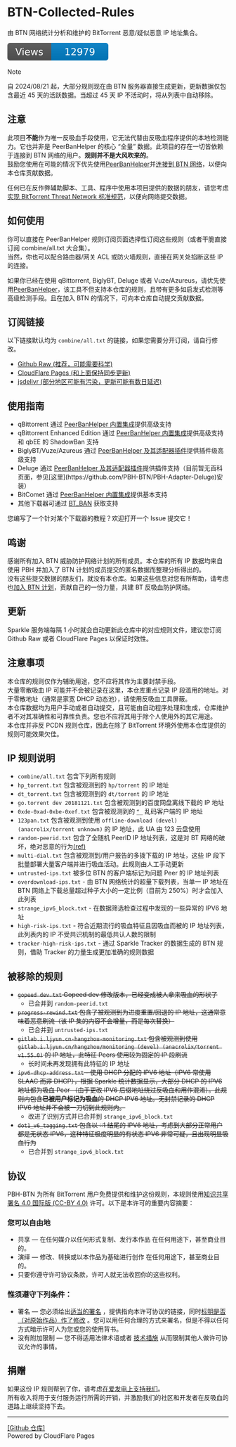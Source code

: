 # BTN-Collected-Rules

由 BTN 网络统计分析和维护的 BitTorrent 恶意/疑似恶意 IP 地址集合。

![page-views](https://raw.githubusercontent.com/PBH-BTN/views-counter/refs/heads/master/svg/792975044/badge.svg)

> [!NOTE]
> 自 2024/08/21 起，大部分规则现在由 BTN 服务器直接生成更新，更新数据仅包含最近 45 天的活跃数据。当超过 45 天 IP 不活动时，将从列表中自动移除。

## 注意

此项目**不能**作为唯一反吸血手段使用，它无法代替由反吸血程序提供的本地检测能力。它也并非是 PeerBanHelper 的核心 “全量” 数据。此项目的存在一切皆依赖于连接到 BTN 网络的用户。**规则并不是大风吹来的**。  
鼓励您使用在可能的情况下优先使用[PeerBanHelper](https://github.com/PBH-BTN/PeerBanHelper)并[连接到 BTN 网络](https://pbh-btn.github.io/pbh-docs/docs/btn/connect)，以便向本仓库贡献数据。  

任何已在反作弊辅助脚本、工具、程序中使用本项目提供的数据的朋友，请您考虑[实现 BitTorrent Threat Network 标准规范](https://github.com/PBH-BTN/BTN-Spec)，以便向网络提交数据。

## 如何使用

你可以直接在 PeerBanHelper 规则订阅页面选择性订阅这些规则（或者干脆直接订阅 combine/all.txt 大合集）。  
当然，你也可以配合路由器/网关 ACL 或防火墙规则，直接在网关处掐断这些 IP 的连接。  

如果你已经在使用 qBittorrent, BiglyBT, Deluge 或者 Vuze/Azureus，请优先使用[PeerBanHelper](https://github.com/PBH-BTN/PeerBanHelper)，该工具不但支持本仓库的规则，且带有更多如启发式检测等高级检测手段。且在加入 BTN 的情况下，可向本仓库自动提交贡献数据。  

## 订阅链接

以下链接默认均为 `combine/all.txt` 的链接，如果您需要分开订阅，请自行修改。

* [Github Raw (推荐，可能需要科学)](https://raw.githubusercontent.com/PBH-BTN/BTN-Collected-Rules/main/combine/all.txt)
* [CloudFlare Pages (和上面保持同步更新)](https://bcr.pbh-btn.ghorg.ghostchu-services.top/combine/all.txt)
* [jsdelivr (部分地区可能有污染，更新可能有数日延迟)](https://fastly.jsdelivr.net/gh/PBH-BTN/BTN-Collected-Rules@master/combine/all.txt)

## 使用指南

* qBittorrent 通过 [PeerBanHelper 内置集成](https://pbh-btn.github.io/pbh-docs/docs/downloader/qBittorrent)提供高级支持 
* qBittorrent Enhanced Edition 通过 [PeerBanHelper 内置集成](https://pbh-btn.github.io/pbh-docs/docs/downloader/qBittorrentEE)提供高级支持和 qbEE 的 ShadowBan 支持
* BiglyBT/Vuze/Azureus 通过 [PeerBanHelper 及其适配器插件](https://pbh-btn.github.io/pbh-docs/docs/downloader/BiglyBT)提供插件级高级支持
* Deluge 通过 [PeerBanHelper 及其适配器插件]([https://github.com/PBH-BTN/PeerBanHelper](https://pbh-btn.github.io/pbh-docs/docs/downloader/Deluge))提供插件支持（目前暂无百科页面，参见[这里](https://github.com/PBH-BTN/PBH-Adapter-Deluge)安装）
* BitComet 通过 [PeerBanHelper 内置集成](https://pbh-btn.github.io/pbh-docs/docs/downloader/BitComet)提供基本支持
* 其他下载器可通过 [BT_BAN](https://github.com/Oniicyan/BT_BAN) 获取支持

您编写了一个针对某个下载器的教程？欢迎打开一个 Issue 提交它！

## 鸣谢

感谢所有加入 BTN 威胁防护网络计划的所有成员。本仓库的所有 IP 数据均来自使用 PBH 并加入了 BTN 计划的成员提交的匿名数据而整理分析得出的。  
没有这些提交数据的朋友们，就没有本仓库。如果这些信息对您有所帮助，请考虑也[加入 BTN 计划](https://pbh-btn.github.io/pbh-docs/docs/btn/intro)，贡献自己的一份力量，共建 BT 反吸血防护网络。

## 更新

Sparkle 服务端每隔 1 小时就会自动更新此仓库中的对应规则文件，建议您订阅 Github Raw 或者 CloudFlare Pages 以保证时效性。

## 注意事项

本仓库的规则仅作为辅助用途，您不应将其作为主要封禁手段。  
大量零散吸血 IP 可能并不会被记录在这里，本仓库重点记录 IP 段滥用的地址。对于零散地址（通常是家宽 DHCP 动态池），请使用反吸血工具屏蔽。  
本仓库数据均为用户手动或者自动提交，且可能由自动程序处理和生成，仓库维护者不对其准确性和可靠性负责。您也不应将其用于除个人使用外的其它用途。  
本仓库并非反 PCDN 规则仓库，因此在除了 BitTorrent 环境外使用本仓库提供的规则可能效果欠佳。

## IP 规则说明

* `combine/all.txt` 包含下列所有规则
* `hp_torrent.txt` 包含被观测到的 `hp/torrent` 的 IP 地址
* `dt_torrent.txt` 包含被观测到的 `dt/torrent` 的 IP 地址
* `go.torrent dev 20181121.txt` 包含被观测到的百度网盘离线下载的 IP 地址
* `0xde-0xad-0xbe-0xef.txt` 包含被观测到的 `ޭ__` 乱码客户端的 IP 地址
* `123pan.txt` 包含被观测到使用 `offline-download (devel) (anacrolix/torrent unknown)` 的 IP 地址，此 UA 由 123 云盘使用
* `random-peerid.txt` 包含了全随机 PeerID IP 地址列表，这是对 BT 网络的破坏，绝对恶意的行为[(ref)](https://github.com/PBH-BTN/PeerBanHelper/issues/309)
* `multi-dial.txt` 包含被观测到/用户报告的多拨下载的 IP 地址，这些 IP 段下批量部署大量客户端并进行吸血活动。此规则由人工手动更新
* `untrusted-ips.txt` 被多位 BTN 的客户端标记为问题 Peer 的 IP 地址列表
* `overdownload-ips.txt` - 由 BTN 网络统计的超量下载列表，当单一 IP 地址在 BTN 网络上下载总量超过种子大小的一定比例（目前为 250%）时才会加入此列表
* `strange_ipv6_block.txt` - 在数据筛选检查过程中发现的一些异常的 IPV6 地址
* `high-risk-ips.txt` - 符合近期流行的吸血特征且因吸血而被的 IP 地址列表，此列表内的 IP 不受共识机制的最低共认人数的限制
* `tracker-high-risk-ips.txt` - 通过 Sparkle Tracker 的数据生成的 BTN 规则，借助 Tracker 的力量生成更加准确的规则数据

## 被移除的规则

* ~~`gopeed dev.txt` Gopeed dev 修改版本，已经变成被人拿来吸血的形状了~~
  * 已合并到 `random-peerid.txt`
* ~~`progress-rewind.txt` 包含了被观测到为进度重置/回退的 IP 地址，这通常意味着恶意刷流（该 IP 集的内容不会增量，而是每次替换）~~
  * 已合并到 `untrusted-ips.txt`
* ~~`gitlab.i.ljyun.cn-hangzhou-monitoring.txt` 包含被观测到使用 `gitlab.i.ljyun.cn/hangzhou/monitoring (devel) (anacrolix/torrent v1.55.0)` 的 IP 地址，此特征 Peers 使用较为固定的 IP 段刷流~~ 
  * 长时间未再发现拥有此特征的 IP 地址
* ~~`ipv6-dhcp-address.txt` - 使用 DHCP 分配的 IPV6 地址（IPV6 常使用 SLAAC 而非 DHCP），根据 Sparkle 统计数据显示，大部分 DHCP 的 IPV6 地址都为吸血 Peer （由于更改 IPV6 后缀地址绕过反吸血和用作混淆）。此规则内包含**已被用户标记为吸血**的 DHCP IPV6 地址。无封禁记录的 DHCP IPV6 地址并不会被一刀切到此规则内。~~
  * 改进了识别方式并已合并到 `strange_ipv6_block.txt`
* ~~`dot1_v6_tagging.txt` 包含以 ::1 结尾的 IPV6 地址，考虑到大部分正常用户都是无状态 IPV6，这种特征极度明显的有状态 IPV6 非常可疑，且出现明显吸血行为~~
  * 已合并到 `strange_ipv6_block.txt`
## 协议

PBH-BTN 为所有 BitTorrent 用户免费提供和维护这份规则，本规则使用[知识共享 署名 4.0 国际版 (CC-BY 4.0)](https://creativecommons.org/licenses/by/4.0/deed.zh-hans) 许可。以下是本许可的重要内容摘要：

### 您可以自由地

* 共享 — 在任何媒介以任何形式复制、发行本作品 在任何用途下，甚至商业目的。
* 演绎 — 修改、转换或以本作品为基础进行创作 在任何用途下，甚至商业目的。
* 只要你遵守许可协议条款，许可人就无法收回你的这些权利。

### 惟须遵守下列条件：

* 署名 — 您必须给出[适当的署名](https://creativecommons.org/licenses/by/4.0/deed.zh-hans#ref-appropriate-credit) ，提供指向本许可协议的链接，同时[标明是否（对原始作品）作了修改](https://creativecommons.org/licenses/by/4.0/deed.zh-hans#ref-indicate-changes) 。您可以用任何合理的方式来署名，但是不得以任何方式暗示许可人为您或您的使用背书。
* 没有附加限制 — 您不得适用法律术语或者 [技术措施](https://creativecommons.org/licenses/by/4.0/deed.zh-hans#ref-technological-measures) 从而限制其他人做许可协议允许的事情。

## 捐赠

如果这份 IP 规则帮到了你，请考虑[在爱发电上支持我们](https://afdian.com/a/Ghost_chu)。  
所有收入将用于支付服务运行所需的开销，并激励我们的社区和开发者在反吸血的道路上继续坚持下去。

---

[[Github 仓库]](https://github.com/PBH-BTN/BTN-Collected-Rules)  
Powered by CloudFlare Pages
